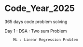 # Code_Year_2025
365 days code problem solving

Day 1 : 
        DSA : Two sum Problem
        
        ML : Linear Regression Problem
